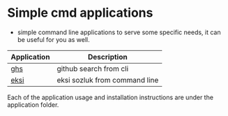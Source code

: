 # Simple cmd applications

- simple command line applications to serve some specific needs, it can be useful for you as well.

| Application  | Description |
| ------------- | ------------- |
| [ghs](./ghs/Readme.md)  | github search from cli |
| [eksi](./eksi/Readme.md)  | eksi sozluk from command line  |

Each of the application usage and installation instructions are under the application folder.
